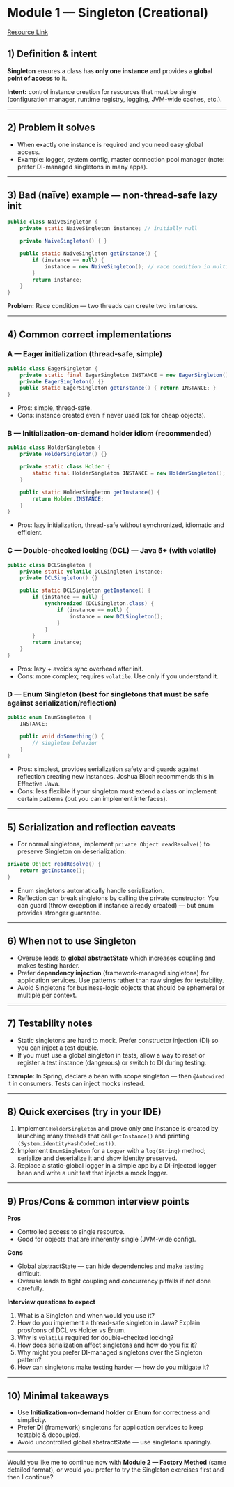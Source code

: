 # Module 1 — Singleton (Creational)

[Resource Link](https://refactoring.guru/design-patterns/singleton)

## 1) Definition & intent

**Singleton** ensures a class has **only one instance** and provides a **global point of access** to it.

**Intent:** control instance creation for resources that must be single (configuration manager, runtime registry, logging, JVM-wide caches, etc.).

---

## 2) Problem it solves

* When exactly one instance is required and you need easy global access.
* Example: logger, system config, master connection pool manager (note: prefer DI-managed singletons in many apps).

---

## 3) Bad (naïve) example — non-thread-safe lazy init

```java
public class NaiveSingleton {
    private static NaiveSingleton instance; // initially null

    private NaiveSingleton() { }

    public static NaiveSingleton getInstance() {
        if (instance == null) {
            instance = new NaiveSingleton(); // race condition in multithreaded env
        }
        return instance;
    }
}
```

**Problem:** Race condition — two threads can create two instances.

---

## 4) Common correct implementations

### A — Eager initialization (thread-safe, simple)

```java
public class EagerSingleton {
    private static final EagerSingleton INSTANCE = new EagerSingleton();
    private EagerSingleton() {}
    public static EagerSingleton getInstance() { return INSTANCE; }
}
```

* Pros: simple, thread-safe.
* Cons: instance created even if never used (ok for cheap objects).

### B — Initialization-on-demand holder idiom (recommended)

```java
public class HolderSingleton {
    private HolderSingleton() {}

    private static class Holder {
        static final HolderSingleton INSTANCE = new HolderSingleton();
    }

    public static HolderSingleton getInstance() {
        return Holder.INSTANCE;
    }
}
```

* Pros: lazy initialization, thread-safe without synchronized, idiomatic and efficient.

### C — Double-checked locking (DCL) — Java 5+ (with volatile)

```java
public class DCLSingleton {
    private static volatile DCLSingleton instance;
    private DCLSingleton() {}

    public static DCLSingleton getInstance() {
        if (instance == null) {
            synchronized (DCLSingleton.class) {
                if (instance == null) {
                    instance = new DCLSingleton();
                }
            }
        }
        return instance;
    }
}
```

* Pros: lazy + avoids sync overhead after init.
* Cons: more complex; requires `volatile`. Use only if you understand it.

### D — Enum Singleton (best for singletons that must be safe against serialization/reflection)

```java
public enum EnumSingleton {
    INSTANCE;

    public void doSomething() {
        // singleton behavior
    }
}
```

* Pros: simplest, provides serialization safety and guards against reflection creating new instances. Joshua Bloch recommends this in Effective Java.
* Cons: less flexible if your singleton must extend a class or implement certain patterns (but you can implement interfaces).

---

## 5) Serialization and reflection caveats

* For normal singletons, implement `private Object readResolve()` to preserve Singleton on deserialization:

```java
private Object readResolve() {
    return getInstance();
}
```

* Enum singletons automatically handle serialization.
* Reflection can break singletons by calling the private constructor. You can guard (throw exception if instance already created) — but enum provides stronger guarantee.

---

## 6) When **not** to use Singleton

* Overuse leads to **global abstractState** which increases coupling and makes testing harder.
* Prefer **dependency injection** (framework-managed singletons) for application services. Use patterns rather than raw singles for testability.
* Avoid Singletons for business-logic objects that should be ephemeral or multiple per context.

---

## 7) Testability notes

* Static singletons are hard to mock. Prefer constructor injection (DI) so you can inject a test double.
* If you must use a global singleton in tests, allow a way to reset or register a test instance (dangerous) or switch to DI during testing.

**Example**: In Spring, declare a bean with scope singleton — then `@Autowired` it in consumers. Tests can inject mocks instead.

---

## 8) Quick exercises (try in your IDE)

1. Implement `HolderSingleton` and prove only one instance is created by launching many threads that call `getInstance()` and printing `(System.identityHashCode(inst))`.
2. Implement `EnumSingleton` for a `Logger` with a `log(String)` method; serialize and deserialize it and show identity preserved.
3. Replace a static-global logger in a simple app by a DI-injected logger bean and write a unit test that injects a mock logger.

---

## 9) Pros/Cons & common interview points

**Pros**

* Controlled access to single resource.
* Good for objects that are inherently single (JVM-wide config).

**Cons**

* Global abstractState — can hide dependencies and make testing difficult.
* Overuse leads to tight coupling and concurrency pitfalls if not done carefully.

**Interview questions to expect**

1. What is a Singleton and when would you use it?
2. How do you implement a thread-safe singleton in Java? Explain pros/cons of DCL vs Holder vs Enum.
3. Why is `volatile` required for double-checked locking?
4. How does serialization affect singletons and how do you fix it?
5. Why might you prefer DI-managed singletons over the Singleton pattern?
6. How can singletons make testing harder — how do you mitigate it?

---

## 10) Minimal takeaways

* Use **Initialization-on-demand holder** or **Enum** for correctness and simplicity.
* Prefer **DI** (framework) singletons for application services to keep testable & decoupled.
* Avoid uncontrolled global abstractState — use singletons sparingly.

---

Would you like me to continue now with **Module 2 — Factory Method** (same detailed format), or would you prefer to try the Singleton exercises first and then I continue?
